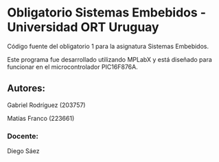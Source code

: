 # Obligatorio Sistemas Embebidos - Universidad ORT Uruguay

  Código fuente del obligatorio 1 para la asignatura Sistemas Embebidos.

  Este programa fue desarrollado utilizando MPLabX y está diseñado para funcionar en el microcontrolador PIC16F876A.

## Autores:
  Gabriel Rodríguez (203757)

  Matías Franco (223661)

### Docente:
  Diego Sáez

